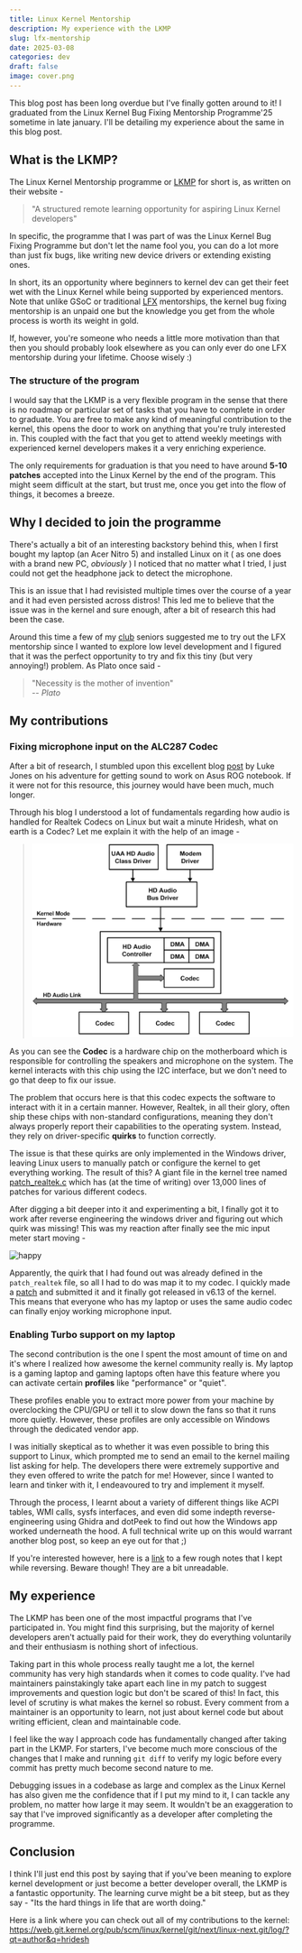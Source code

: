 ```yaml
---
title: Linux Kernel Mentorship
description: My experience with the LKMP
slug: lfx-mentorship
date: 2025-03-08
categories: dev
draft: false
image: cover.png
---
```


This blog post has been long overdue but I've finally gotten around to it! I graduated from the Linux Kernel Bug Fixing Mentorship Programme'25 sometime in late january. I'll be detailing my experience about the same in this blog post.

## What is the LKMP?
The Linux Kernel Mentorship programme or [LKMP](https://wiki.linuxfoundation.org/lkmp) for short is, as written on their website -
> "A structured remote learning opportunity for aspiring Linux Kernel developers"

In specific, the programme that I was part of was the Linux Kernel Bug Fixing Programme but don't let the name fool you, you can do a lot more than just fix bugs, like writing new device drivers or extending existing ones.

In short, its an opportunity where beginners to kernel dev can get their feet wet with the Linux Kernel while being supported by experienced mentors. Note that unlike GSoC or traditional [LFX](https://lfx.linuxfoundation.org/tools/mentorship/) mentorships, the kernel bug fixing mentorship is an unpaid one but the knowledge you get from the whole process is worth its weight in gold.

If, however, you're someone who needs a little more motivation than that then you should probably look elsewhere as you can only ever do one LFX mentorship during your lifetime. Choose wisely :)

### The structure of the program
I would say that the LKMP is a very flexible program in the sense that there is no roadmap or particular set of tasks that you have to complete in order to graduate. You are free to make any kind of meaningful contribution to the kernel, this opens the door to work on anything that you're truly interested in. This coupled with the fact that you get to attend weekly meetings with experienced kernel developers makes it a very enriching experience.

The only requirements for graduation is that you need to have around **5-10 patches** accepted into the Linux Kernel by the end of the program. This might seem difficult at the start, but trust me, once you get into the flow of things, it becomes a breeze.

## Why I decided to join the programme
There's actually a bit of an interesting backstory behind this, when I first bought my laptop (an Acer Nitro 5) and installed Linux on it ( as one does with a brand new PC, *obviously* ) I noticed that no matter what I tried, I just could not get the headphone jack to detect the microphone.

This is an issue that I had revisisted multiple times over the course of a year and it had even persisted across distros! This led me to believe that the issue was in the kernel and sure enough, after a bit of research this had been the case.

Around this time a few of my [club](https://www.amfoss.in) seniors suggested me to try out the LFX mentorship since I wanted to explore low level development and I figured that it was the perfect opportunity to try and fix this tiny (but very annoying!) problem. As Plato once said -
> "Necessity is the mother of invention"
> <br>-- <cite>Plato</cite>


## My contributions
### Fixing microphone input on the ALC287 Codec
After a bit of research, I stumbled upon this excellent blog [post](https://asus-linux.org/blog/sound-2021-01-11/) by Luke Jones on his adventure for getting sound to work on Asus ROG notebook. If it were not for this resource, this journey would have been much, much longer.

Through his blog I understood a lot of fundamentals regarding how audio is handled for Realtek Codecs on Linux but wait a minute Hridesh, what on earth is a Codec? Let me explain it with the help of an image -
> ![Audio Architecture](hdaudio.png)

As you can see the **Codec** is a hardware chip on the motherboard which is responsible for controlling the speakers and microphone on the system. The kernel interacts with this chip using the I2C interface, but we don't need to go that deep to fix our issue.

The problem that occurs here is that this codec expects the software to interact with it in a certain manner. However, Realtek, in all their glory, often ship these chips with non-standard configurations, meaning they don't always properly report their capabilities to the operating system. Instead, they rely on driver-specific **quirks** to function correctly.

The issue is that these quirks are only implemented in the Windows driver, leaving Linux users to manually patch or configure the kernel to get everything working. The result of this? A giant file in the kernel tree named [patch_realtek.c](https://web.git.kernel.org/pub/scm/linux/kernel/git/torvalds/linux.git/tree/sound/pci/hda/patch_realtek.c?h=v6.14) which has (at the time of writing) over 13,000 lines of patches for various different codecs.

After digging a bit deeper into it and experimenting a bit, I finally got it to work after reverse engineering the windows driver and figuring out which quirk was missing! This was my reaction after finally see the mic input meter start moving -

![happy](https://media3.giphy.com/media/v1.Y2lkPTc5MGI3NjExd3Y5djB6djhxbnl3am4zY29kanF5OGh4azFpbm1wbXdtMnRsYTRiOSZlcD12MV9pbnRlcm5hbF9naWZfYnlfaWQmY3Q9Zw/S9i8jJxTvAKVHVMvvW/giphy.gif)

Apparently, the quirk that I had found out was already defined in the `patch_realtek` file, so all I had to do was map it to my codec. I quickly made a [patch](https://web.git.kernel.org/pub/scm/linux/kernel/git/next/linux-next.git/commit/?id=5a69e3d0a1b0f07e58c353560cfcb1ea20a6f040) and submitted it and it finally got released in v6.13 of the kernel. This means that everyone who has my laptop or uses the same audio codec can finally enjoy working microphone input.

### Enabling Turbo support on my laptop
The second contribution is the one I spent the most amount of time on and it's where I realized how awesome the kernel community really is. My laptop is a gaming laptop and gaming laptops often have this feature where you can activate certain **profiles** like "performance" or "quiet".

These profiles enable you to extract more power from your machine by overclocking the CPU/GPU or tell it to slow down the fans so that it runs more quietly. However, these profiles are only accessible on Windows through the dedicated vendor app. 

I was initially skeptical as to whether it was even possible to bring this support to Linux, which prompted me to send an email to the kernel mailing list asking for help. The developers there were extremely supportive and they even offered to write the patch for me! However, since I wanted to learn and tinker with it, I endeavoured to try and implement it myself.

Through the process, I learnt about a variety of different things like ACPI tables, WMI calls, sysfs interfaces, and even did some indepth reverse-engineering using Ghidra and dotPeek to find out how the Windows app worked underneath the hood. A full technical write up on this would warrant another blog post, so keep an eye out for that ;)

If you're interested however, here is a [link](https://docs.google.com/document/d/1p9wXSrygZ4AMlPRQRoL19wldNuA2GWc_esUgVjJfgeg/edit?usp=sharing) to a few rough notes that I kept while reversing. Beware though! They are a bit unreadable.

## My experience
The LKMP has been one of the most impactful programs that I've participated in. You might find this surprising, but the majority of kernel developers aren't actually paid for their work, they do everything voluntarily and their enthusiasm is nothing short of infectious.

Taking part in this whole process really taught me a lot, the kernel community has very high standards when it comes to code quality. I've had maintainers painstakingly take apart each line in my patch to suggest improvements and question logic but don't be scared of this! In fact, this level of scrutiny is what makes the kernel so robust. Every comment from a maintainer is an opportunity to learn, not just about kernel code but about writing efficient, clean and maintainable code.

I feel like the way I approach code has fundamentally changed after taking part in the LKMP. For starters, I've become much more conscious of the changes that I make and running `git diff` to verify my logic before every commit has pretty much become second nature to me.

Debugging issues in a codebase as large and complex as the Linux Kernel has also given me the confidence that if I put my mind to it, I can tackle any problem, no matter how large it may seem. It wouldn't be an exaggeration to say that I've improved significantly as a developer after completing the programme.

## Conclusion
I think I'll just end this post by saying that if you've been meaning to explore kernel development or just become a better developer overall, the LKMP is a fantastic opportunity. The learning curve might be a bit steep, but as they say - "Its the hard things in life that are worth doing."

Here is a link where you can check out all of my contributions to the kernel: https://web.git.kernel.org/pub/scm/linux/kernel/git/next/linux-next.git/log/?qt=author&q=hridesh
